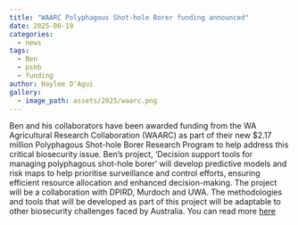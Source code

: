 ```yaml
---
title: "WAARC Polyphagous Shot-hole Borer funding announced"
date: 2025-06-19
categories:
  - news
tags:
  - Ben
  - pshb
  - funding
author: Haylee D'Agui
gallery:
  - image_path: assets/2025/waarc.png
---
```


Ben and his collaborators have been awarded funding from the WA Agricultural Research Collaboration (WAARC) as part of their new $2.17 million Polyphagous Shot-hole Borer Research Program to help address this critical biosecurity issue.
Ben’s project, ‘Decision support tools for managing polyphagous shot-hole borer’ will develop predictive models and risk maps to help prioritise surveillance and control efforts, ensuring efficient resource allocation and enhanced decision-making. The project will be a collaboration with DPIRD, Murdoch and UWA. The methodologies and tools that will be developed as part of this project will be adaptable to other biosecurity challenges faced by Australia. You can read more [here](https://waarc.org.au/opportunities/polyphagous-shot-hole-borer-fusarium-dieback/) 